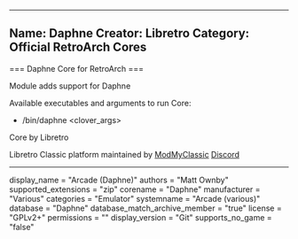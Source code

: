 -----------------------
Name: Daphne
Creator: Libretro
Category: Official RetroArch Cores
-----------------------

=== Daphne Core for RetroArch ===

Module adds support for Daphne

Available executables and arguments to run Core:
- /bin/daphne <rom> <clover_args>

Core by Libretro

Libretro Classic platform maintained by [ModMyClassic](https://modmyclassic.com) [Discord](https://discordapp.com/invite/8gygsrw)

-----------------------

display_name = "Arcade (Daphne)"
authors = "Matt Ownby"
supported_extensions = "zip"
corename = "Daphne"
manufacturer = "Various"
categories = "Emulator"
systemname = "Arcade (various)"
database = "Daphne"
database_match_archive_member = "true"
license = "GPLv2+"
permissions = ""
display_version = "Git"
supports_no_game = "false"
